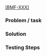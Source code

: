 [[BMF-XXX]](https://opengeekslab.atlassian.net/browse/BMF-XXX)

### Problem / task

### Solution

### Testing Steps
